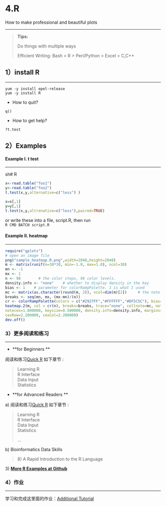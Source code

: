 # 4.R

How to make professional and beautiful plots

---

> **Tips:**
>
> Do things with multiple ways
>
> Efficient Writing: Bash &gt; R &gt; Perl/Python &gt; Excel &gt; C,C++

## 

## 1）install R

---

```
yum -y install epel-release
yum -y install R
```

* How to quit?

`q()`

* How to get help?

`?t.test`

## 2）Examples

#### Example I. t test

---

sh\# R

```R
x<-read.table("foo1")
y<-read.table("foo2")
t.test(x,y,alternative=c("less") )

x=x[,1]
y=y[,1]
t.test(x,y,altrenative=c("less"),paired=TRUE)
```

or write these into a file, script.R, then run  
`R CMD BATCH script.R`

#### Example II. heatmap

---

```R
require("gplots")
# open an image file
png("sample_heatmap.R.png",width=2048,height=2048)
m <- matrix(runif(n=30*30, min=-1.0, max=1.0), ncol=30)
mn <- -1
mx <- 1
n <- 98        # the color steps, 98 color levels.
density.info <- "none"    # whether to display density in the key
bias <- 1    # parameter for colorRampPalette. 1 is what I used
mc <- matrix(as.character(round(m, 2)), ncol=dim(m)[2])     # the note on the matrix
breaks <- seq(mn, mx, (mx-mn)/(n))
cr <- colorRampPalette(colors = c("#2927FF","#FFFFFF","#DF5C5C"), bias=bias)
heatmap.2(m, col = cr(n), breaks=breaks, trace="none", cellnote=mc, notecol="black",
notecex=1.800000, keysize=0.500000, density.info=density.info, margins=c(27.000000,27.000000),
cexRow=2.200000, cexCol=2.200000)
dev.off()
```

### 3）更多阅读和练习

---

* **for Beginners **

阅读和练习[Quick R](https://www.statmethods.net/) 如下章节 :

> Learning R  
> R Interface  
> Data Input  
> Statistics

* **for Advanced Readers **

a\) 阅读和练习[Quick R](https://www.statmethods.net/) 如下章节 :

> Learning R  
> R Interface  
> Data Input  
> Statistics
>
> ...

b\) Bioinformatics Data Skills

> 8\) A Rapid Introduction to the R Language

3\) [**More R Examples at Github**](https://github.com/lulab/PI/tree/master/Rscript)

### 4）作业

---

学习和完成这里面的作业：[Additional Tutorial](https://youngleebbs.gitbooks.io/bioinformatics-training-program/content/r-basics.html)

